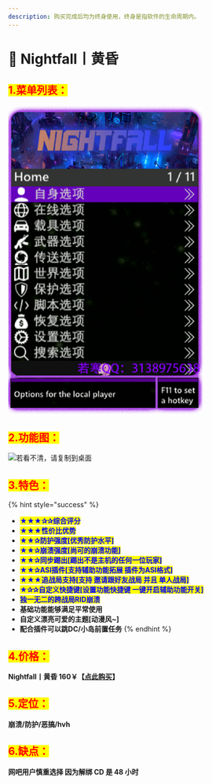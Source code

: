 ```yaml
---
description: 购买完成后均为终身使用，终身是指软件的生命周期内。
---
```


# 🌇 Nightfall丨黄昏

## <mark style="color:red;">1.菜单列表：</mark>

![](../../.gitbook/assets/image-20220404164812587.png)

## <mark style="color:red;">2.功能图：</mark>

![若看不清，请复制到桌面](../../.gitbook/assets/功能图.jpeg)

## <mark style="color:red;">3.特色：</mark>

{% hint style="success" %}
* <mark style="color:blue;">**★★★✰✰综合评分**</mark>
* <mark style="color:blue;">**★★★性价比优势**</mark>
* <mark style="color:blue;">**★★✰防护强度\[优秀防护水平]**</mark>
* <mark style="color:blue;">**★★✰崩溃强度\[尚可的崩溃功能]**</mark>
* <mark style="color:blue;">**★★✰同步踢出\[踢出不是主机的任何一位玩家]**</mark>
* <mark style="color:blue;">**★★✰ASI插件\[支持辅助功能拓展 插件为ASI格式]**</mark>
* <mark style="color:blue;">**★★★追战局支持\[支持 邀请跟好友战局 并且 单人战局]**</mark>
* <mark style="color:blue;">**★✰✰自定义快捷键\[设置功能快捷键 一键开启辅助功能开关]**</mark>
* <mark style="color:blue;">**独一无二的跨战局RID崩溃**</mark>
* **基础功能能够满足平常使用**
* **自定义漂亮可爱的主题\[动漫风\~]**
* **配合插件可以跳DC/小岛前置任务**
{% endhint %}

## <mark style="color:red;">4.价格：</mark>

**Nightfall丨黄昏               160￥【**[**点此购买**](https://ruohanfkw.shop/?code=ZnJvbT0xMDA2JmE9MiZiPTgx)**】**

## <mark style="color:red;">5.定位：</mark>

**崩溃/防护/恶搞/hvh**

## <mark style="color:red;">6.缺点：</mark>

**网吧用户慎重选择 因为解绑 CD 是 48 小时**
